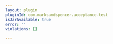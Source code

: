 ```yaml
---
layout: plugin
pluginId: com.marksandspencer.acceptance-test
isJarAvailable: true
error: ''
violations: []

---
```

